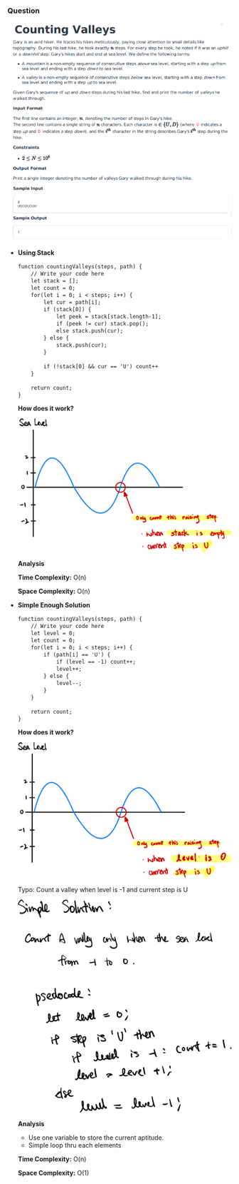 ### Question

![counting-valleys-q.png](counting-valleys-q.png)

- **Using Stack**

    ```tsx
    function countingValleys(steps, path) {
        // Write your code here
        let stack = [];
        let count = 0;
        for(let i = 0; i < steps; i++) {
            let cur = path[i];
            if (stack[0]) {
                let peek = stack[stack.length-1];
                if (peek != cur) stack.pop();
                else stack.push(cur);
            } else {
                stack.push(cur);
            }
            
            if (!stack[0] && cur == 'U') count++
        }
        
        return count;
    }
    ```

    **How does it work?**

    ![counting-valleys-sol1.png](counting-valleys-sol1.png)

    **Analysis**

    **Time Complexity:** O(n)

    **Space Complexity:** O(n)

- **Simple Enough Solution**

    ```tsx
    function countingValleys(steps, path) {
        // Write your code here
        let level = 0;
        let count = 0;
        for(let i = 0; i < steps; i++) {
            if (path[i] == 'U') {
                if (level == -1) count++;
                level++;
            } else {
                level--;
            }
        }
        
        return count;
    }
    ```

    **How does it work?**

    ![counting-valleys-sol2.png](counting-valleys-sol2.png)

    Typo: Count a valley when level is -1 and current step is U

    ![counting-valleys-sol2-explanation.png](counting-valleys-sol2-explanation.png)

    **Analysis**

    - Use one variable to store the current aptitude.
    - Simple loop thru each elements

    **Time Complexity:** O(n)

    **Space Complexity:** O(1)
